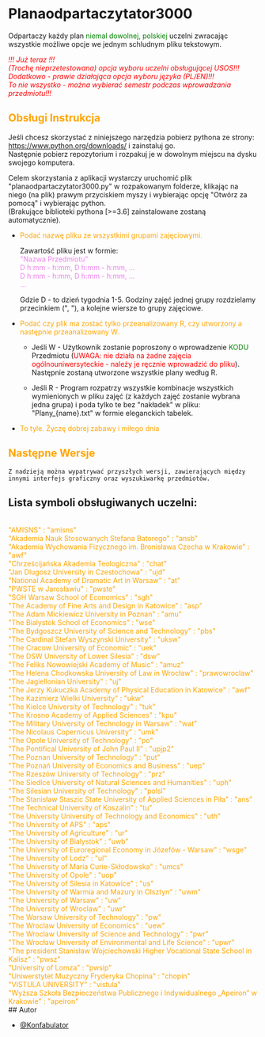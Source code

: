 
# Planaodpartaczytator3000

Odpartaczy każdy plan <span style="color:green;">niemal dowolnej, polskiej</span> uczelni zwracając wszystkie możliwe opcje we jednym schludnym pliku tekstowym.
<!-- write with italic -->
<span style="color:red;font-style:italic;">
    !!! Już teraz !!!<br>
    (Trochę nieprzetestowana) opcja wyboru uczelni obsługującej USOS!!!<br>
    Dodatkowo - prawie działająca opcja wyboru języka (PL/EN)!!!<br>
    To nie wszystko - można wybierać semestr podczas wprowadzania przedmiotu!!!
</span>

## <span style="color:orange;"> Obsługi Instrukcja </span>
Jeśli chcesz skorzystać z niniejszego narzędzia pobierz pythona ze strony: https://www.python.org/downloads/ i zainstaluj go.<br>
Następnie pobierz repozytorium i rozpakuj je w dowolnym miejscu na dysku swojego komputera.<br>

Celem skorzystania z aplikacji wystarczy uruchomić plik "planaodpartaczytator3000.py"
w rozpakowanym folderze, klikając na niego (na plik) prawym przyciskiem myszy i wybierając opcję "Otwórz za pomocą" i wybierając python.<br>
(Brakujące biblioteki pythona [>=3.6] zainstalowane zostaną automatycznie).

- <span style="color:orange;">Podać nazwę pliku ze wszystkimi grupami zajęciowymi. </span>

    Zawartość pliku jest w formie:\
    <span style="color:violet;">
    "Nazwa Przedmiotu"\
    D h:mm - h:mm, D h:mm - h:mm, ...\
    D h:mm - h:mm, D h:mm - h:mm, ...\
    ... 
    </span>

    Gdzie D - to dzień tygodnia 1-5. Godziny zajęć
    jednej grupy rozdzielamy przecinkiem (", "), 
    a kolejne wiersze to grupy zajęciowe.

    
- <span style="color:orange;"> Podać czy plik ma zostać tylko przeanalizowany R, czy utworzony a następnie przeanalizowany W. </span>

    - Jeśli W - Użytkownik zostanie poproszony o wprowadzenie <span style="color:green;">KODU</span> Przedmiotu 
(<span style="color:red;">UWAGA: nie działa na żadne zajęcia ogólnouniwersyteckie - 
    należy je ręcznie wprowadzić do pliku</span>).
    Następnie zostaną utworzone wszystkie plany według R.

    - Jeśli R - Program rozpatrzy wszystkie kombinacje wszystkich wymienionych w pliku zajęć
    (z każdych zajęć zostanie wybrana jedna grupa)
    i poda tylko te bez "nakładek" w pliku: "Plany_{name}.txt" w formie eleganckich tabelek.

- <span style="color:orange;">To tyle. Życzę dobrej zabawy i miłego dnia</span>

## <span style="color:orange;"> Następne Wersje </span>
    Z nadzieją można wypatrywać przyszłych wersji, zawierających między innymi interfejs graficzny oraz wyszukiwarkę przedmiotów.

## Lista symboli obsługiwanych uczelni:
<span style="color:orange;">
<br>"AMISNS" :                                                                              "amisns"
<br>"Akademia Nauk Stosowanych Stefana Batorego" :                                          "ansb"
<br>"Akademia Wychowania Fizycznego im. Bronisława Czecha w Krakowie" :                     "awf"
<br>"Chrześcijańska Akademia Teologiczna" :                                                 "chat"
<br>"Jan Dlugosz University in Czestochowa" :                                               "ujd"
<br>"National Academy of Dramatic Art in Warsaw" :                                          "at"
<br>"PWSTE w Jarosławiu" :                                                                  "pwste"
<br>"SGH Warsaw School of Economics" :                                                      "sgh"
<br>"The Academy of Fine Arts and Design in Katowice" :                                     "asp"
<br>"The Adam Mickiewicz University in Poznan" :                                            "amu"
<br>"The Bialystok School of Economics" :                                                   "wse"
<br>"The Bydgoszcz University of Science and Technology" :                                  "pbs"
<br>"The Cardinal Stefan Wyszynski University" :                                            "uksw"
<br>"The Cracow University of Economic" :                                                   "uek"
<br>"The DSW University of Lower Silesia" :                                                 "dsw"
<br>"The Feliks Nowowiejski Academy of Music" :                                             "amuz"
<br>"The Helena Chodkowska University of Law in Wrocław" :                                  "prawowroclaw"
<br>"The Jagiellonian University" :                                                         "uj"
<br>"The Jerzy Kukuczka Academy of Physical Education in Katowice" :                        "awf"
<br>"The Kazimierz Wielki University" :                                                     "ukw"
<br>"The Kielce University of Technology" :                                                 "tuk"
<br>"The Krosno Academy of Applied Sciences" :                                              "kpu"
<br>"The Military University of Technology in Warsaw" :                                     "wat"
<br>"The Nicolaus Copernicus University" :                                                  "umk"
<br>"The Opole University of Technology" :                                                  "po"
<br>"The Pontifical University of John Paul II" :                                           "upjp2"
<br>"The Poznan University of Technology" :                                                 "put"
<br>"The Poznań University of Economics and Business" :                                     "uep"
<br>"The Rzeszów University of Technology" :                                                "prz"
<br>"The Siedlce University of Natural Sciences and Humanities" :                           "uph"
<br>"The Silesian University of Technology" :                                               "polsl"
<br>"The Stanisław Staszic State University of Applied Sciences in Piła" :                  "ans"
<br>"The Technical University of Koszalin" :                                                "tu"
<br>"The University University of Technology and Economics" :                               "uth"
<br>"The University of APS" :                                                               "aps"
<br>"The University of Agriculture" :                                                       "ur"
<br>"The University of Bialystok" :                                                         "uwb"
<br>"The University of Euroregional Economy in Józefów - Warsaw" :                          "wsge"
<br>"The University of Lodz" :                                                              "ul"
<br>"The University of Maria Curie-Skłodowska" :                                            "umcs"
<br>"The University of Opole" :                                                             "uop"
<br>"The University of Silesia in Katowice" :                                               "us"
<br>"The University of Warmia and Mazury in Olsztyn" :                                      "uwm"
<br>"The University of Warsaw" :                                                            "uw"
<br>"The University of Wroclaw" :                                                           "uwr"
<br>"The Warsaw University of Technology" :                                                 "pw"
<br>"The Wroclaw University of Economics" :                                                 "uew"
<br>"The Wroclaw University of Science and Technology" :                                    "pwr"
<br>"The Wrocław University of Environmental and Life Science" :                            "upwr"
<br>"The president Stanisław Wojciechowski Higher Vocational State School in Kalisz" :      "pwsz"
<br>"University of Lomza" :                                                                 "pwsip"
<br>"Uniwerstytet Muzyczny Fryderyka Chopina" :                                             "chopin"
<br>"VISTULA UNIVERSITY" :                                                                  "vistula"
<br>"Wyższa Szkoła Bezpieczeństwa Publicznego i Indywidualnego „Apeiron” w Krakowie" :      "apeiron"         
<br></span>
## Autor

- [@Konfabulator](https://github.com/Konfabulator)

